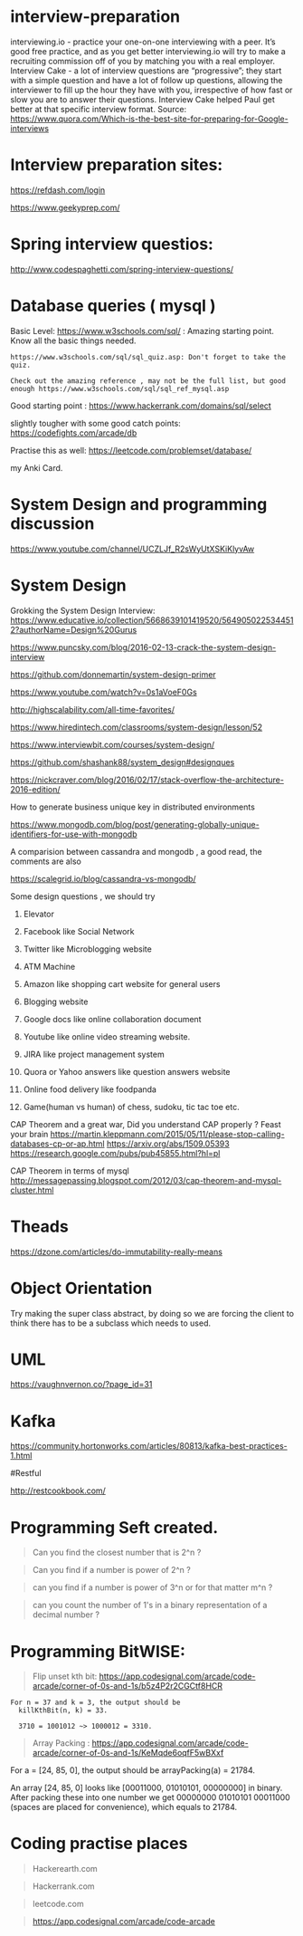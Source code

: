 # interview-preparation

interviewing.io - practice your one-on-one interviewing with a peer. It’s good free practice, and as you get better interviewing.io will try to make a recruiting commission off of you by matching you with a real employer.
Interview Cake - a lot of interview questions are “progressive”; they start with a simple question and have a lot of follow up questions, allowing the interviewer to fill up the hour they have with you, irrespective of how fast or slow you are to answer their questions. Interview Cake helped Paul get better at that specific interview format.
Source: https://www.quora.com/Which-is-the-best-site-for-preparing-for-Google-interviews


# Interview preparation sites:

https://refdash.com/login

https://www.geekyprep.com/

# Spring interview questios: 
   http://www.codespaghetti.com/spring-interview-questions/


# Database queries ( mysql )
  Basic Level:
    https://www.w3schools.com/sql/ : Amazing starting point. Know all the basic things needed.
    
    https://www.w3schools.com/sql/sql_quiz.asp: Don't forget to take the quiz.
    
    Check out the amazing reference , may not be the full list, but good enough https://www.w3schools.com/sql/sql_ref_mysql.asp
    
   
  Good starting point : https://www.hackerrank.com/domains/sql/select 
  
  slightly tougher with some good catch points: https://codefights.com/arcade/db
  
  Practise this as well: https://leetcode.com/problemset/database/
  
  my Anki Card.
  
# System Design and programming discussion 

https://www.youtube.com/channel/UCZLJf_R2sWyUtXSKiKlyvAw

# System Design


Grokking the System Design Interview: https://www.educative.io/collection/5668639101419520/5649050225344512?authorName=Design%20Gurus


https://www.puncsky.com/blog/2016-02-13-crack-the-system-design-interview

https://github.com/donnemartin/system-design-primer

https://www.youtube.com/watch?v=0s1aVoeF0Gs

http://highscalability.com/all-time-favorites/

https://www.hiredintech.com/classrooms/system-design/lesson/52

https://www.interviewbit.com/courses/system-design/

https://github.com/shashank88/system_design#designques

https://nickcraver.com/blog/2016/02/17/stack-overflow-the-architecture-2016-edition/


How to generate business unique key in distributed environments

https://www.mongodb.com/blog/post/generating-globally-unique-identifiers-for-use-with-mongodb

A comparision between cassandra and mongodb , a good read, the comments are also 

https://scalegrid.io/blog/cassandra-vs-mongodb/

Some design questions , we should try

1. Elevator

2. Facebook like Social Network

3. Twitter like Microblogging website

4. ATM Machine

5. Amazon like shopping cart website for general users

6. Blogging website

7. Google docs like online collaboration document

8. Youtube like online video streaming website.

9. JIRA like project management system

10. Quora or Yahoo answers like question answers website

11. Online food delivery like foodpanda

12. Game(human vs human) of chess, sudoku, tic tac toe etc.

CAP Theorem and a great war, Did you understand CAP properly ? Feast your brain 
   https://martin.kleppmann.com/2015/05/11/please-stop-calling-databases-cp-or-ap.html
   https://arxiv.org/abs/1509.05393
   https://research.google.com/pubs/pub45855.html?hl=pl
   
  CAP Theorem in terms of mysql 
  http://messagepassing.blogspot.com/2012/03/cap-theorem-and-mysql-cluster.html
   

# Theads 
  https://dzone.com/articles/do-immutability-really-means

# Object Orientation 

Try making the super class abstract, by doing so we are forcing the client to think there has to be a subclass which needs to used.

# UML

   https://vaughnvernon.co/?page_id=31

# Kafka

 https://community.hortonworks.com/articles/80813/kafka-best-practices-1.html
 
#Restful

http://restcookbook.com/

# Programming Seft created. 
> Can you find the closest number that is 2^n ? 

> Can you find if a number is power of 2^n ? 

> can you find if a number is power of 3^n or for that matter m^n ? 

> can you count the number of 1's in a binary representation of a decimal number ? 



# Programming BitWISE: 

> Flip unset kth bit: https://app.codesignal.com/arcade/code-arcade/corner-of-0s-and-1s/b5z4P2r2CGCtf8HCR

    For n = 37 and k = 3, the output should be
      killKthBit(n, k) = 33.

      3710 = 1001012 ~> 1000012 = 3310.

> Array Packing : https://app.codesignal.com/arcade/code-arcade/corner-of-0s-and-1s/KeMqde6oqfF5wBXxf
  
   For a = [24, 85, 0], the output should be
   arrayPacking(a) = 21784.

   An array [24, 85, 0] looks like [00011000, 01010101, 00000000] in binary.
   After packing these into one number we get 00000000 01010101 00011000 (spaces are placed for convenience), which equals to 21784.
 

# Coding practise places
> Hackerearth.com

> Hackerrank.com

> leetcode.com

> https://app.codesignal.com/arcade/code-arcade
> 

